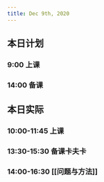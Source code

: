 ```yaml
---
title: Dec 9th, 2020
---
```


## 本日计划
### 9:00 上课
### 14:00 备课
## 本日实际
### 10:00-11:45 上课
### 13:30-15:30 备课卡夫卡
### 14:00-16:30 [[问题与方法]]
### 
